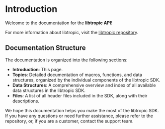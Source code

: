 # Introduction

Welcome to the documentation for the **libtropic API**!

For more information about libtropic, visit the [libtropic repository](https://github.com/tropicsquare/libtropic).

## Documentation Structure

The documentation is organized into the following sections:

- **Introduction**: This page.
- **Topics**: Detailed documentation of macros, functions, and data structures, organized by the individual components of the libtropic SDK.
- **Data Structures**: A comprehensive overview and index of all available data structures in the libtropic SDK.
- **Files**: A list of all header files included in the SDK, along with their descriptions.

We hope this documentation helps you make the most of the libtropic SDK. If you have any questions or need further assistance, please refer to the repository, or, if you are a customer, contact the support team.